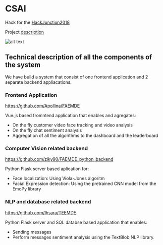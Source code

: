 # CSAI
Hack for the [HackJunction2018](https://hackjunction.com/) 

Project [description](https://projects.hackjunction.com/projects/junction-2018/5bf85dae6a75040015931cc8)

![alt text](https://github.com/ziky90/CSAI/blob/master/images/demo.png)

## Technical description of all the components of the system

We have build a system that consist of one frontend application and 2 separate backend appliacations.

### Frontend Application
https://github.com/Apollina/FAEMDE

Vue.js based fromntend application that enables and agregates:
- On the fly customer video face tracking and video analysis
- On the fly chat sentiment analysis
- Aggregation of all the algorithms to the dashboard and the leaderboard

### Computer Vision related backend
https://github.com/ziky90/FAEMDE_python_backend

Python Flask server based aplication for:
- Face localization: Using Viola-Jones algoritm
- Facial Expression detection: Using the pretrained CNN model from the EmoPy library

### NLP and database related backend
https://github.com/Ihsara/TEEMDE

Python Flask server and SQL databse based application that enables:
- Sending messages
- Perform messages sentiment analysis using the TextBlob NLP library.
